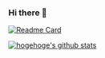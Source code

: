### Hi there 👋

<!--リポジトリ-->
[![Readme Card](https://github-readme-stats.vercel.app/api/pin/?username=mcrn-8284&repo=portfolio&theme=radical)](https://github.com/mcrn-8284/portfolio)

<!-- リポジトリステータス -->
[![hogehoge's github stats](https://github-readme-stats.vercel.app/api?username=mcrn-8284&hide=contribs&count_private=true&show_icons=true&theme=radical)](https://github.com/mcrn-8284/)


<!--
**mcrn-8284/mcrn-8284** is a ✨ _special_ ✨ repository because its `README.md` (this file) appears on your GitHub profile.

Here are some ideas to get you started:

- 🔭 I’m currently working on ...
- 🌱 I’m currently learning ...
- 👯 I’m looking to collaborate on ...
- 🤔 I’m looking for help with ...
- 💬 Ask me about ...
- 📫 How to reach me: ...
- 😄 Pronouns: ...
- ⚡ Fun fact: ...
-->
